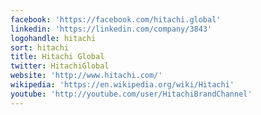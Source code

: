 ```yaml
---
facebook: 'https://facebook.com/hitachi.global'
linkedin: 'https://linkedin.com/company/3843'
logohandle: hitachi
sort: hitachi
title: Hitachi Global
twitter: HitachiGlobal
website: 'http://www.hitachi.com/'
wikipedia: 'https://en.wikipedia.org/wiki/Hitachi'
youtube: 'http://youtube.com/user/HitachiBrandChannel'
---
```

